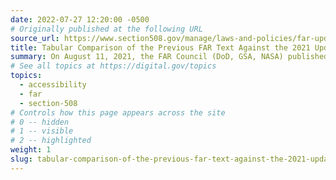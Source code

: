 ```yaml
---
date: 2022-07-27 12:20:00 -0500
# Originally published at the following URL
source_url: https://www.section508.gov/manage/laws-and-policies/far-update-comparison/
title: Tabular Comparison of the Previous FAR Text Against the 2021 Update
summary: On August 11, 2021, the FAR Council (DoD, GSA, NASA) published a final rule amending the Federal Acquisition Regulation (FAR) to incorporate 2017 revisions and updates to ICT accessibility standards.
# See all topics at https://digital.gov/topics
topics:
  - accessibility
  - far
  - section-508
# Controls how this page appears across the site
# 0 -- hidden
# 1 -- visible
# 2 -- highlighted
weight: 1
slug: tabular-comparison-of-the-previous-far-text-against-the-2021-update
---
```

